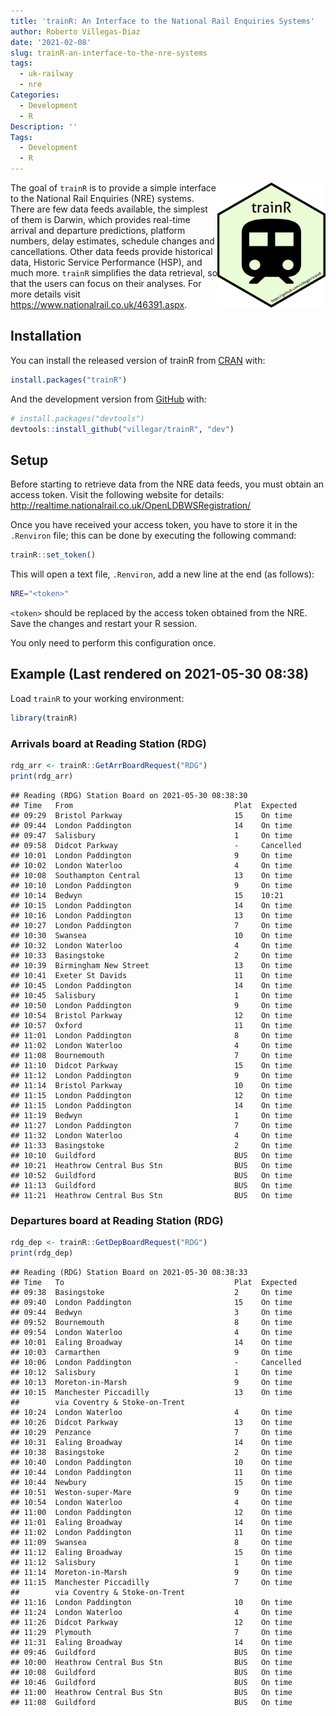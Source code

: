 ```yaml
---
title: 'trainR: An Interface to the National Rail Enquiries Systems'
author: Roberto Villegas-Diaz
date: '2021-02-08'
slug: trainR-an-interface-to-the-nre-systems
tags:
  - uk-railway
  - nre
Categories:
  - Development
  - R
Description: ''
Tags:
  - Development
  - R
---
```


<img src="https://raw.githubusercontent.com/villegar/trainR/main/inst/images/logo.png" alt="logo" align="right" height=200px/>

The goal of `trainR` is to provide a simple interface to the 
National Rail Enquiries (NRE) systems. There are few data feeds 
available, the simplest of them is Darwin, which provides real-time 
arrival and departure predictions, platform numbers, delay estimates, 
schedule changes and cancellations. Other data feeds provide historical 
data, Historic Service Performance (HSP), and much more. `trainR` 
simplifies the data retrieval, so that the users can focus on their 
analyses. For more details visit 
https://www.nationalrail.co.uk/46391.aspx.

## Installation

You can install the released version of trainR from [CRAN](https://CRAN.R-project.org) with:

``` r
install.packages("trainR")
```

And the development version from [GitHub](https://github.com/) with:

``` r
# install.packages("devtools")
devtools::install_github("villegar/trainR", "dev")
```

## Setup
Before starting to retrieve data from the NRE data feeds, you must obtain an access token. 
Visit the following website for details: http://realtime.nationalrail.co.uk/OpenLDBWSRegistration/

Once you have received your access token, you have to store it in the `.Renviron` file; this can be 
done by executing the following command:


```r
trainR::set_token()
```

This will open a text file, `.Renviron`, add a new line at the end (as follows):

```bash
NRE="<token>"
```

`<token>` should be replaced by the access token obtained from the NRE. Save the changes and restart 
your R session.

You only need to perform this configuration once.

## Example (Last rendered on 2021-05-30 08:38)

Load `trainR` to your working environment:

```r
library(trainR)
```

### Arrivals board at Reading Station (RDG)


```r
rdg_arr <- trainR::GetArrBoardRequest("RDG")
print(rdg_arr)
```

```
## Reading (RDG) Station Board on 2021-05-30 08:38:30
## Time   From                                    Plat  Expected
## 09:29  Bristol Parkway                         15    On time
## 09:44  London Paddington                       14    On time
## 09:47  Salisbury                               1     On time
## 09:58  Didcot Parkway                          -     Cancelled
## 10:01  London Paddington                       9     On time
## 10:02  London Waterloo                         4     On time
## 10:08  Southampton Central                     13    On time
## 10:10  London Paddington                       9     On time
## 10:14  Bedwyn                                  15    10:21
## 10:15  London Paddington                       14    On time
## 10:16  London Paddington                       13    On time
## 10:27  London Paddington                       7     On time
## 10:30  Swansea                                 10    On time
## 10:32  London Waterloo                         4     On time
## 10:33  Basingstoke                             2     On time
## 10:39  Birmingham New Street                   13    On time
## 10:41  Exeter St Davids                        11    On time
## 10:45  London Paddington                       14    On time
## 10:45  Salisbury                               1     On time
## 10:50  London Paddington                       9     On time
## 10:54  Bristol Parkway                         12    On time
## 10:57  Oxford                                  11    On time
## 11:01  London Paddington                       8     On time
## 11:02  London Waterloo                         4     On time
## 11:08  Bournemouth                             7     On time
## 11:10  Didcot Parkway                          15    On time
## 11:12  London Paddington                       9     On time
## 11:14  Bristol Parkway                         10    On time
## 11:15  London Paddington                       12    On time
## 11:15  London Paddington                       14    On time
## 11:19  Bedwyn                                  1     On time
## 11:27  London Paddington                       7     On time
## 11:32  London Waterloo                         4     On time
## 11:33  Basingstoke                             2     On time
## 10:10  Guildford                               BUS   On time
## 10:21  Heathrow Central Bus Stn                BUS   On time
## 10:52  Guildford                               BUS   On time
## 11:13  Guildford                               BUS   On time
## 11:21  Heathrow Central Bus Stn                BUS   On time
```

### Departures board at Reading Station (RDG)


```r
rdg_dep <- trainR::GetDepBoardRequest("RDG")
print(rdg_dep)
```

```
## Reading (RDG) Station Board on 2021-05-30 08:38:33
## Time   To                                      Plat  Expected
## 09:38  Basingstoke                             2     On time
## 09:40  London Paddington                       15    On time
## 09:44  Bedwyn                                  3     On time
## 09:52  Bournemouth                             8     On time
## 09:54  London Waterloo                         4     On time
## 10:01  Ealing Broadway                         14    On time
## 10:03  Carmarthen                              9     On time
## 10:06  London Paddington                       -     Cancelled
## 10:12  Salisbury                               1     On time
## 10:13  Moreton-in-Marsh                        9     On time
## 10:15  Manchester Piccadilly                   13    On time
##        via Coventry & Stoke-on-Trent           
## 10:24  London Waterloo                         4     On time
## 10:26  Didcot Parkway                          13    On time
## 10:29  Penzance                                7     On time
## 10:31  Ealing Broadway                         14    On time
## 10:38  Basingstoke                             2     On time
## 10:40  London Paddington                       10    On time
## 10:44  London Paddington                       11    On time
## 10:44  Newbury                                 15    On time
## 10:51  Weston-super-Mare                       9     On time
## 10:54  London Waterloo                         4     On time
## 11:00  London Paddington                       12    On time
## 11:01  Ealing Broadway                         14    On time
## 11:02  London Paddington                       11    On time
## 11:09  Swansea                                 8     On time
## 11:12  Ealing Broadway                         15    On time
## 11:12  Salisbury                               1     On time
## 11:14  Moreton-in-Marsh                        9     On time
## 11:15  Manchester Piccadilly                   7     On time
##        via Coventry & Stoke-on-Trent           
## 11:16  London Paddington                       10    On time
## 11:24  London Waterloo                         4     On time
## 11:26  Didcot Parkway                          12    On time
## 11:29  Plymouth                                7     On time
## 11:31  Ealing Broadway                         14    On time
## 09:46  Guildford                               BUS   On time
## 10:00  Heathrow Central Bus Stn                BUS   On time
## 10:08  Guildford                               BUS   On time
## 10:46  Guildford                               BUS   On time
## 11:00  Heathrow Central Bus Stn                BUS   On time
## 11:08  Guildford                               BUS   On time
```
